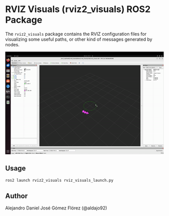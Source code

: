 # RVIZ Visuals (rviz2_visuals) ROS2 Package

The `rviz2_visuals` package contains the RVIZ configuration files for visualizing some useful paths, or other kind of messages generated by nodes.

![](./.media/rviz2_visuals.gif)

## Usage
```
ros2 launch rviz2_visuals rviz_visuals_launch.py
```

## Author
Alejandro Daniel José Gómez Flórez (@aldajo92)
